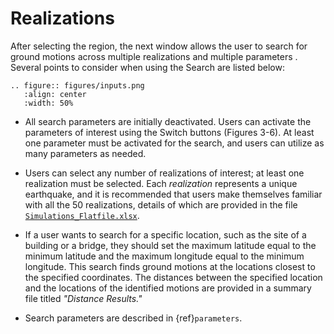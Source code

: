 # Realizations

After selecting the region, the next window allows the user to search for ground motions across multiple realizations and multiple parameters . Several points to consider when using the Search are listed below:

```{eval-rst}
.. figure:: figures/inputs.png
   :align: center
   :width: 50%

```
- All search parameters are initially deactivated. Users can activate the parameters of interest using the Switch buttons (Figures 3-6). 
  At least one parameter must be activated for the search, and users can utilize as many parameters as needed.

- Users can select any number of realizations of interest; at least one realization must be selected. 
  Each *realization* represents a unique earthquake, and it is recommended that users make themselves familiar with all the 50 realizations, details of which are provided in the file [`Simulations_Flatfile.xlsx`](Simulations_Flatfile.xlsx).

- If a user wants to search for a specific location, such as the site of a building or a bridge, they should set the maximum latitude equal to the minimum latitude and the maximum longitude equal to the minimum longitude. 
  This search finds ground motions at the locations closest to the specified coordinates. 
  The distances between the specified location and the locations of the identified motions are provided in a summary file titled *"Distance Results."*

- Search parameters are described in {ref}`parameters`.

